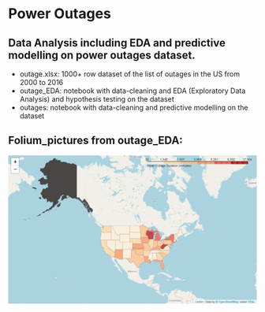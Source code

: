 # Power Outages
## Data Analysis including EDA and predictive modelling on power outages dataset.
* outage.xlsx: 1000+ row dataset of the list of outages in the US from 2000 to 2016
* outage_EDA: notebook with data-cleaning and EDA (Exploratory Data Analysis) and hypothesis testing on the dataset
* outages: notebook with data-cleaning and predictive modelling on the dataset
## Folium_pictures from outage_EDA:
![](mean_outage_duration_folium.png)

